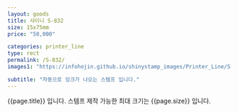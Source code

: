 ```yaml
---
layout: goods
title: 샤이니 S-832
size: 15x75mm
price: "50,000"

categories: printer_line
type: rect
permalink: /S-832/
images1: "https://infohojin.github.io/shinystamp_images/Printer_Line/S-832/S-832_1.jpg"

subtitle: "자동으로 잉크가 나오는 스템프 입니다."
---
```


{{page.title}} 입니다. 스템프 제작 가능한 최대 크기는 {{page.size}} 입니다.